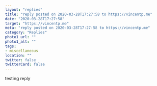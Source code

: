 ```yaml
---
layout: "replies"
title: "reply posted on 2020-03-28T17:27:58 to https://vincentp.me"
date: "2020-03-28T17:27:58"
target: "https://vincentp.me"
meta: "reply posted on 2020-03-28T17:27:58 to https://vincentp.me"
category: "Replies"
photo1_url: ""
photo1_alt: ""
tags:
- miscellaneous
location: ""
twitter: false
twitterCard: false
---
```

testing reply
